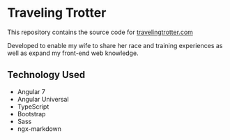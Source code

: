 # Traveling Trotter

This repository contains the source code for [travelingtrotter.com](https://travelingtrotter.com/)

Developed to enable my wife to share her race and training experiences as well as expand my front-end web knowledge.

## Technology Used

* Angular 7
* Angular Universal
* TypeScript
* Bootstrap
* Sass
* ngx-markdown
